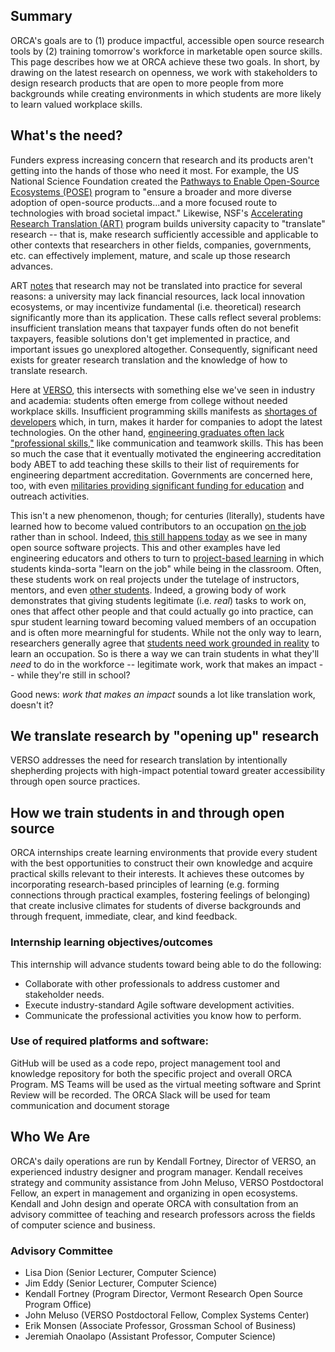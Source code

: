 ## Summary
ORCA's goals are to (1) produce impactful, accessible open source research tools by (2) training tomorrow's workforce in marketable open source skills. This page describes how we at ORCA achieve these two goals. In short, by drawing on the latest research on openness, we work with stakeholders to design research products that are open to more people from more backgrounds while creating environments in which students are more likely to learn valued workplace skills.

## What's the need?
Funders express increasing concern that research and its products aren't getting into the hands of those who need it most. For example, the US National Science Foundation created the [Pathways to Enable Open-Source Ecosystems (POSE)](https://new.nsf.gov/funding/opportunities/pathways-enable-open-source-ecosystems-pose) program to "ensure a broader and more diverse adoption of open-source products...and a more focused route to technologies with broad societal impact." Likewise, NSF's [Accelerating Research Translation (ART)](https://new.nsf.gov/funding/opportunities/accelerating-research-translation-art) program builds university capacity to "translate" research -- that is, make research sufficiently accessible and applicable to other contexts that researchers in other fields, companies, governments, etc. can effectively implement, mature, and scale up those research advances.

ART [notes](https://new.nsf.gov/funding/opportunities/accelerating-research-translation-art/nsf23-558/solicitation#pgm_intr_txt) that research may not be translated into practice for several reasons: a university may lack financial resources, lack local innovation ecosystems, or may incentivize fundamental (i.e. theoretical) research significantly more than its application. These calls reflect several problems: insufficient translation means that taxpayer funds often do not benefit taxpayers, feasible solutions don't get implemented in practice, and important issues go unexplored altogether. Consequently, significant need exists for greater research translation and the knowledge of how to translate research.

Here at [VERSO](https://verso.w3.uvm.edu/), this intersects with something else we've seen in industry and academia: students often emerge from college without needed workplace skills. Insufficient programming skills manifests as [shortages of developers](https://www.technologyreview.com/2023/09/21/1079695/new-approaches-to-the-tech-talent-shortage/) which, in turn, makes it harder for companies to adopt the latest technologies. On the other hand, [engineering graduates often lack "professional skills,"](https://onlinelibrary.wiley.com/doi/10.1002/j.2168-9830.2005.tb00828.x) like communication and teamwork skills. This has been so much the case that it eventually motivated the engineering accreditation body ABET to add teaching these skills to their list of requirements for engineering department accreditation. Governments are concerned here, too, with even [militaries providing significant funding for education](https://www.grants.gov/search-results-detail/351854) and outreach activities.

This isn't a new phenomenon, though; for centuries (literally), students have learned how to become valued contributors to an occupation [on the job](https://www.google.com/books/edition/Situated_Learning/CAVIOrW3vYAC) rather than in school. Indeed, [this still happens today](https://doi.org/10.2753/MIS0742-1222250401) as we see in many open source software projects. This and other examples have led engineering educators and others to turn to [project-based learning](https://knilt.arcc.albany.edu/images/4/4d/PBL_Article.pdf) in which students kinda-sorta "learn on the job" while being in the classroom. Often, these students work on real projects under the tutelage of instructors, mentors, and even [other students](doi.org/10.1287/orsc.2020.14214). Indeed, a growing body of work demonstrates that giving students legitimate (i.e. _real_) tasks to work on, ones that affect other people and that could actually go into practice, can spur student learning toward becoming valued members of an occupation and is often more mearningful for students. While not the only way to learn, researchers generally agree that [students need work grounded in reality](doi.org/10.1287/orsc.2020.14214) to learn an occupation. So is there a way we can train students in what they'll _need_ to do in the workforce -- legitimate work, work that makes an impact -- while they're still in school?

Good news: _work that makes an impact_ sounds a lot like translation work, doesn't it?

## We translate research by "opening up" research
VERSO addresses the need for research translation by intentionally shepherding projects with high-impact potential toward greater accessibility through open source practices.

## How we train students in and through open source
ORCA internships create learning environments that provide every student with the best opportunities to construct their own knowledge and acquire practical skills relevant to their interests. It achieves these outcomes by incorporating research-based principles of learning (e.g. forming connections through practical examples, fostering feelings of belonging) that create inclusive climates for students of diverse backgrounds and through frequent, immediate, clear, and kind feedback. 

### Internship learning objectives/outcomes
This internship will advance students toward being able to do the following:
- Collaborate with other professionals to address customer and stakeholder needs.
- Execute industry-standard Agile software development activities.
- Communicate the professional activities you know how to perform.

### Use of required platforms and software:
GitHub will be used as a code repo, project management tool and knowledge repository for both the specific project and overall ORCA Program. MS Teams will be used as the virtual meeting software and Sprint Review will be recorded. The ORCA Slack will be used for team communication and document storage

## Who We Are
ORCA's daily operations are run by Kendall Fortney, Director of VERSO, an experienced industry designer and program manager. Kendall receives strategy and community assistance from John Meluso, VERSO Postdoctoral Fellow, an expert in management and organizing in open ecosystems. Kendall and John design and operate ORCA with consultation from an advisory committee of teaching and research professors across the fields of computer science and business.

### Advisory Committee
- Lisa Dion (Senior Lecturer, Computer Science)
- Jim Eddy (Senior Lecturer, Computer Science)
- Kendall Fortney (Program Director, Vermont Research Open Source Program Office)
- John Meluso (VERSO Postdoctoral Fellow, Complex Systems Center)
- Erik Monsen (Associate Professor, Grossman School of Business)
- Jeremiah Onaolapo (Assistant Professor, Computer Science)
